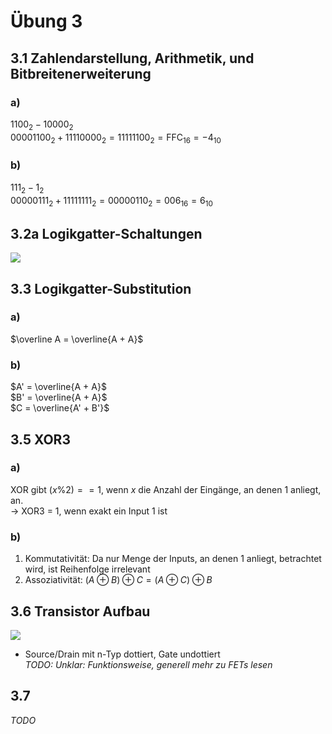 # Übung 3
## 3.1 Zahlendarstellung, Arithmetik, und Bitbreitenerweiterung
### a)
$1100_2 - 10000_2$   
$00001100_2 + 11110000_2 = 11111100_2 = \text{FFC}_{16} = -4_{10}$

### b)
$111_2 - 1_2$  
$00000111_2 + 11111111_2 = 00000110_2 = \text{006}_{16} = 6_{10}$


## 3.2a Logikgatter-Schaltungen
![](./exercise_3/3.png)


## 3.3 Logikgatter-Substitution
### a)
$\overline A = \overline{A + A}$

### b)
$A' = \overline{A + A}$  
$B' = \overline{A + A}$  
$C = \overline{A' + B'}$


## 3.5 XOR3
### a)
XOR gibt $(x \% 2) == 1$, wenn $x$ die Anzahl der Eingänge, an denen 1 anliegt, an.  
$\rightarrow$ XOR3 = 1, wenn exakt ein Input 1 ist

### b)
1. Kommutativität: Da nur Menge der Inputs, an denen 1 anliegt, betrachtet wird, ist Reihenfolge irrelevant
2. Assoziativität: $(A \oplus B) \oplus C = (A \oplus C) \oplus B$


## 3.6 Transistor Aufbau
![](./exercise_3/fet.png)
- Source/Drain mit n-Typ dottiert, Gate undottiert  
*TODO: Unklar: Funktionsweise, generell mehr zu FETs lesen*

## 3.7
*TODO*